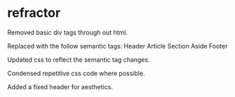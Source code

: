 # refractor

Removed basic div tags through out html.

Replaced with the follow semantic tags:
  Header
  Article
  Section
  Aside
  Footer
  
 Updated css to reflect the semantic tag changes.
 
 Condensed repetitive css code where possible.
 
 Added a fixed header for aesthetics. 
